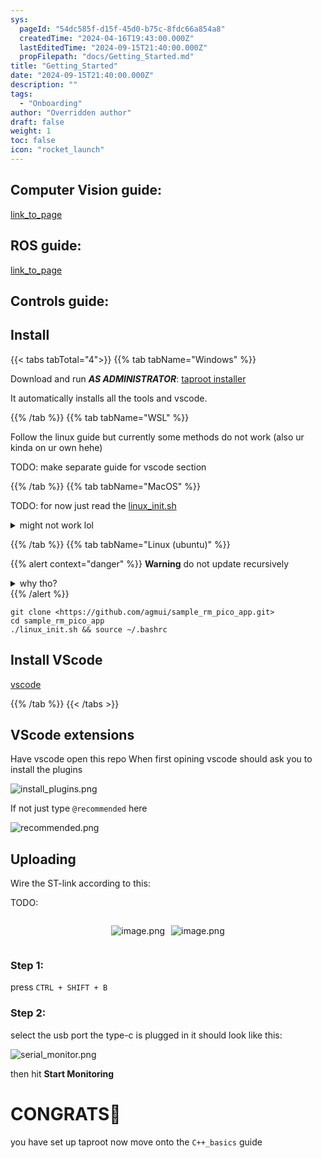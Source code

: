 ```yaml
---
sys:
  pageId: "54dc585f-d15f-45d0-b75c-8fdc66a854a8"
  createdTime: "2024-04-16T19:43:00.000Z"
  lastEditedTime: "2024-09-15T21:40:00.000Z"
  propFilepath: "docs/Getting_Started.md"
title: "Getting_Started"
date: "2024-09-15T21:40:00.000Z"
description: ""
tags:
  - "Onboarding"
author: "Overridden author"
draft: false
weight: 1
toc: false
icon: "rocket_launch"
---
```


## Computer Vision guide:

[link_to_page](86d45bc0-388b-4d26-8848-44f255f73d0e)

## ROS guide:

[link_to_page](3c76c1de-ec8f-46d6-8b0a-294005edc2d5)

## Controls guide:

## Install

{{< tabs tabTotal="4">}}
{{% tab tabName="Windows" %}}

Download and run _**AS ADMINISTRATOR**_: [taproot installer](https://github.com/Thornbots/TeachingFreshies/releases/tag/1.0)

It automatically installs all the tools and vscode.

{{% /tab %}}
{{% tab tabName="WSL" %}}

Follow the linux guide but currently some methods do not work (also ur kinda on ur own hehe)

TODO: make separate guide for vscode section

{{% /tab %}}
{{% tab tabName="MacOS" %}}

TODO: for now just read the [linux_init.sh](https://github.com/agmui/sample_rm_pico_app/blob/main/linux_init.sh)

<details>
<summary>might not work lol</summary>

`brew install libusb pkg-config`

Next install: [vscode](https://code.visualstudio.com/Download)

</details>

{{% /tab %}}
{{% tab tabName="Linux (ubuntu)" %}}

{{% alert context="danger" %}}
**Warning** do not update recursively
<details>
<summary>why tho?</summary>
There are some submodules that may go on for a while (like tinyusb) and I highly
recommend you don't need to get them.
If you want to see what submodules I update just look in `linux_init.sh`
</details>
{{% /alert %}}

```shell
git clone <https://github.com/agmui/sample_rm_pico_app.git>
cd sample_rm_pico_app
./linux_init.sh && source ~/.bashrc
```

## Install VScode

[vscode](https://code.visualstudio.com/Download)

{{% /tab %}}
{{< /tabs >}}

## VScode extensions

Have vscode open this repo
When first opining vscode should ask you to install the plugins

![install_plugins.png](https://prod-files-secure.s3.us-west-2.amazonaws.com/d518164a-d88e-44d1-a4ee-3adb3bd8bce0/89bd30f0-1825-4e77-867b-0a41ce370880/install_plugins.png?X-Amz-Algorithm=AWS4-HMAC-SHA256&X-Amz-Content-Sha256=UNSIGNED-PAYLOAD&X-Amz-Credential=ASIAZI2LB466XLAODYUI%2F20250223%2Fus-west-2%2Fs3%2Faws4_request&X-Amz-Date=20250223T190149Z&X-Amz-Expires=3600&X-Amz-Security-Token=IQoJb3JpZ2luX2VjEOD%2F%2F%2F%2F%2F%2F%2F%2F%2F%2FwEaCXVzLXdlc3QtMiJIMEYCIQDa9tDSbkJmheKrhhxAjbKqQMhqB48fSz1PlMuXiW9WhgIhAONoI2qiNknhUXMq0eluj%2F1iHXqKw2zgjZb6M2HpKoHCKv8DCBkQABoMNjM3NDIzMTgzODA1IgxT9ryJYRjf94nPe74q3AMZQAsFIY9ca1BhcI5fFTT0SkR5%2BCybAV5yjCPFNKseszIqadEu5Ev3VN7jEAb8grGiNvQ0VmChvFgDIZ1byeRbHKPa9fGj7H97HqaHkj7T%2FhNRmuPkZp8KR18Zn80%2FMaSBaydoRZsnJEaZ%2BiHH%2B6rB0SSiULQ4xZYPklyfJjUIwQCb8lcE9ABRy4KWwTvQtuAL9edLFNqgtXqQfUul3yIiMwpSeN%2B84x25S4X5NS%2F%2BazTd5bQNiVlaJm1Vus285R6XzGV8FcH68Ki0nWWCq6xnBM1%2BCPuvYmJFNhdLsceGETGvQkAz1FcXV4RX72JN70Yj9VE%2FhnsmRr1gpLmaOEBpXuPn31s6F8B9De62PGpL9ZMFACG6JeJVFSGaazMA5KpTrqF9TFif4bcja38p5tn9%2F0uY7LHAe97Xbt1hgV2fA3o4PinCMlW1ZhxzK%2BFtcXoKpiTYWE%2Fwuz0yN5TV8upC96VAU9cjX7IwLlVf7MMhwtXD9s36a9zjXYMVvKuZqDFo1TXFcN65v%2FWPoeqLie5KZgAKlcbcqgx1e%2B%2BMgTEzHHczu3d%2BnE0LoV0CQ2gs47hHhxM4FxQRwAekKgR9hO5fr97r7HYv7hbmHCKATSK1F73zMLZjnMxCpKXqoTCqie29BjqkAZsPVSCYpiGsgBK4byEwR7%2Fd5o1W7bIhqwYQssxhpczbrP%2FsnNS0QNbDTHGrLET1KN6eBAhut2KlYctWd7TmONIF0ygfp%2BWl7hjdjkQ3EELlJYzq5PZmtXIqLl8tnEJQUO%2FbdeDj%2BvdTotrlj5Slf85Ijb5ixeNtqOJBYvvLwbrZl3M34%2Bb%2F3flLWKfSqHYYblt4G%2BYJMKLyRzGmQvgvSNYqYj6A&X-Amz-Signature=5ebcef9179204c19c68dbe27d51375c979b21180999252bb774b970c2f09eab8&X-Amz-SignedHeaders=host&x-id=GetObject)

If not just type `@recommended` here  

![recommended.png](https://prod-files-secure.s3.us-west-2.amazonaws.com/d518164a-d88e-44d1-a4ee-3adb3bd8bce0/61e661e9-5d85-4dfc-be0d-8d2097a5e793/recommended.png?X-Amz-Algorithm=AWS4-HMAC-SHA256&X-Amz-Content-Sha256=UNSIGNED-PAYLOAD&X-Amz-Credential=ASIAZI2LB466XLAODYUI%2F20250223%2Fus-west-2%2Fs3%2Faws4_request&X-Amz-Date=20250223T190149Z&X-Amz-Expires=3600&X-Amz-Security-Token=IQoJb3JpZ2luX2VjEOD%2F%2F%2F%2F%2F%2F%2F%2F%2F%2FwEaCXVzLXdlc3QtMiJIMEYCIQDa9tDSbkJmheKrhhxAjbKqQMhqB48fSz1PlMuXiW9WhgIhAONoI2qiNknhUXMq0eluj%2F1iHXqKw2zgjZb6M2HpKoHCKv8DCBkQABoMNjM3NDIzMTgzODA1IgxT9ryJYRjf94nPe74q3AMZQAsFIY9ca1BhcI5fFTT0SkR5%2BCybAV5yjCPFNKseszIqadEu5Ev3VN7jEAb8grGiNvQ0VmChvFgDIZ1byeRbHKPa9fGj7H97HqaHkj7T%2FhNRmuPkZp8KR18Zn80%2FMaSBaydoRZsnJEaZ%2BiHH%2B6rB0SSiULQ4xZYPklyfJjUIwQCb8lcE9ABRy4KWwTvQtuAL9edLFNqgtXqQfUul3yIiMwpSeN%2B84x25S4X5NS%2F%2BazTd5bQNiVlaJm1Vus285R6XzGV8FcH68Ki0nWWCq6xnBM1%2BCPuvYmJFNhdLsceGETGvQkAz1FcXV4RX72JN70Yj9VE%2FhnsmRr1gpLmaOEBpXuPn31s6F8B9De62PGpL9ZMFACG6JeJVFSGaazMA5KpTrqF9TFif4bcja38p5tn9%2F0uY7LHAe97Xbt1hgV2fA3o4PinCMlW1ZhxzK%2BFtcXoKpiTYWE%2Fwuz0yN5TV8upC96VAU9cjX7IwLlVf7MMhwtXD9s36a9zjXYMVvKuZqDFo1TXFcN65v%2FWPoeqLie5KZgAKlcbcqgx1e%2B%2BMgTEzHHczu3d%2BnE0LoV0CQ2gs47hHhxM4FxQRwAekKgR9hO5fr97r7HYv7hbmHCKATSK1F73zMLZjnMxCpKXqoTCqie29BjqkAZsPVSCYpiGsgBK4byEwR7%2Fd5o1W7bIhqwYQssxhpczbrP%2FsnNS0QNbDTHGrLET1KN6eBAhut2KlYctWd7TmONIF0ygfp%2BWl7hjdjkQ3EELlJYzq5PZmtXIqLl8tnEJQUO%2FbdeDj%2BvdTotrlj5Slf85Ijb5ixeNtqOJBYvvLwbrZl3M34%2Bb%2F3flLWKfSqHYYblt4G%2BYJMKLyRzGmQvgvSNYqYj6A&X-Amz-Signature=c56bb42a9ce82ccd816df94a85f1e4ccfe1abca1604f5f6b765ba6343dc8c875&X-Amz-SignedHeaders=host&x-id=GetObject)

## Uploading

Wire the ST-link according to this:

TODO:

<div style="display: flex;flex-direction: row; column-gap:10px; max-width: 630px;justify-content: center;">
<div>

![image.png](https://prod-files-secure.s3.us-west-2.amazonaws.com/d518164a-d88e-44d1-a4ee-3adb3bd8bce0/210ecb78-1116-4d7b-b9b7-2292f66fa2c2/image.png?X-Amz-Algorithm=AWS4-HMAC-SHA256&X-Amz-Content-Sha256=UNSIGNED-PAYLOAD&X-Amz-Credential=ASIAZI2LB466UVQA6DPE%2F20250223%2Fus-west-2%2Fs3%2Faws4_request&X-Amz-Date=20250223T190151Z&X-Amz-Expires=3600&X-Amz-Security-Token=IQoJb3JpZ2luX2VjEN%2F%2F%2F%2F%2F%2F%2F%2F%2F%2F%2FwEaCXVzLXdlc3QtMiJIMEYCIQDTIkf25%2FUtibXk5MQJvaahyxPsHuVqT3PXN%2ByavXt1WQIhAPqmupc8RjTagFYsTrRMqeIrOhjEXJKo7DVPqYj64dXYKv8DCBcQABoMNjM3NDIzMTgzODA1Igw7gA5ntmqzVSrLJJcq3AOZeqimInbUxag13lePO5fkdlHt4qCPBQSOEAwGoPTAoqSB3G4scV1%2FBinSencFd93dHADPcYCQLDkk0PzwTgdgnoAiPq%2FylCI%2Bri82DE8%2BTrFiEpSDDyFeVPvHkNYlN%2BcxD7LFV142YUpGmUw8z7ONNp50odnVjuYKqUfKWBNYQvi9XiGtpUXdlZmxME1NMlWMEZUU%2B3qYg%2F7KcOjB%2Bops3zAXTB7UoT2LakbzFMvGgfS6GzMQn0dQWJ2aDJ7BwncsbSQ0ZQfwawmZSz9BP4k5XSV7stv%2BI5cbFBIStooiHAz2YKwiBG8Afl4m9A4Sg5cXShW8TmB3hS8T%2BDgeMME%2FQ7qzesuXeOBawZSQkCB0TckoAoFi8opgP96okeHOnjBTTyenzfDy1HHMNIX6iBRnBlen%2Bs8%2BBbCXPyzIs7GhXZJHBHM1ZgDjAhy2CkLMQCHO5D6bHvaZtuHTcemgv5JMRmgIoOH%2FClrQGw2RpMtBjWvyGx09rB43w8fFz6muqUpMyyFtC6OLduvCzU%2FJHZ4y4KHz%2FZRCGWwYiZsbiL0vaV2flCgas2D8BXm4U7P0qqFyzMWq6%2FtlmDDlK9522fNqZiOi17nDxhhfuTkoQwFNwMOmRsT%2BZ1wkdnUZCjCZ3uy9BjqkAZCuRAyzFZVezopOOfWh3e76%2FwI4x9F%2BHso8Oe%2FafbuBFA4YgaYNwPwla2X%2F4Ow41goaao5i%2BZuCsAb8tGwUkQ2Q8UZhMe2MNMyHUB91ByRlhGLWOtC%2Fp1TjqgvNJaS6IOpMevkixWh1Ii2Mpb2hni3s27962zB%2B%2F83S1GI2RcV8%2F03eQMemaJs072HnN%2FixhANnR4OPRbBQl%2Ba19xErZDaPTk8A&X-Amz-Signature=7a6acc737f7770386f14afdf1e3792b859a73014e83833454d17d8cafb89eb41&X-Amz-SignedHeaders=host&x-id=GetObject)

</div>
<div>

![image.png](https://prod-files-secure.s3.us-west-2.amazonaws.com/d518164a-d88e-44d1-a4ee-3adb3bd8bce0/33a0fd0f-8ca6-4a86-8e09-26e95ded1fff/image.png?X-Amz-Algorithm=AWS4-HMAC-SHA256&X-Amz-Content-Sha256=UNSIGNED-PAYLOAD&X-Amz-Credential=ASIAZI2LB4662XN6EXF7%2F20250223%2Fus-west-2%2Fs3%2Faws4_request&X-Amz-Date=20250223T190152Z&X-Amz-Expires=3600&X-Amz-Security-Token=IQoJb3JpZ2luX2VjEOH%2F%2F%2F%2F%2F%2F%2F%2F%2F%2FwEaCXVzLXdlc3QtMiJHMEUCIG3PJ6qqxUyb7HiXwWyZH%2FcFjliRexsuqP6SX%2BcIA%2F6iAiEAwfoEMyWMXfyyuyVTuo2NRzHA1ljpckMdCAcqBGlV%2Bccq%2FwMIGhAAGgw2Mzc0MjMxODM4MDUiDByeFazp%2B63DsronfyrcAwqRLnsTK1oE%2B2M1OEQYTAE7l5eU4BqM09oy%2FClgBeBvuNVcSKlXUBRK0facsqCFfb2yVz9bRVnfkpECIR8oE1yYG8J7%2BsixFHcZ2TwC%2FKkEXSWy0lU%2B2v%2FPdV2Hja4jJto7icCzUcMYzNEhSGWGL2bLxzUoM%2FZkq1v8BgJGct9no86Q6useYhyBy8P5Ee8FKuWfI7uVzTGnwahyt1FTCB18UdXXksqzmgf0LQP%2BnpQd07PTcpGNOeaj0gOXDcA89RlIz%2Bq%2Fgg79NMyhdrkqZFabk%2F1AQ5hPpfdzy1C%2FlIpF8T7OERZyXgtlIpgbi%2FKiH9t6BTfMaod2GByz7x9%2FBrc8D3aMAKZ6S43ifN9uLExkgN9P00T8G%2BL3LOWd5CLo5s3stgu316D4Oenyg6EC6uv4hCWXgNXv0DnTdncqMCDVzYFKDPrLjfVkTI%2F4%2FOQ1Sx6gq7Se3cclIjfK1%2Brll4lXHnmP6Sv4ehUOENoU5gwj63zq30w8uAk94wEN3hL27CrXbBLXCC8R5VW%2FHqgvWAtd%2F4VUYDokILAbq6I%2BzO86rrOgCt0v%2F0FUWpkSwSM%2BdFCEVVpPoiaj7QViVxw2BPT1lBUcP0Nb07qL5pfDpuZ7iUC0WvCLt5CxmEaCMLGf7b0GOqUBeNJnbRzIAVn8ntTREH2dwAnr5npYBGDq0QnQ46RgLUFvVrFa%2Ftm2hzIOEGlylZG%2F2G4nQODTOiwDknoqBYuT%2BPQSV8os61Skku6U%2BD0VDkoDHJ7XUyJClXT34McOCM6QVOPBspA9L%2Fs2%2B%2BdYlx28662ZwnxtQeSuvHOpOl%2Fz%2FrynDCnHRdN5VuZWQGjrO%2B2FEkQfUkVDn4wK13Bon0SEEkp8pmuT&X-Amz-Signature=d21082aed29c3193639e0e39f8583fd85d7077d5f775a6beede5ac177c6cd2a0&X-Amz-SignedHeaders=host&x-id=GetObject)

</div>
</div>

### Step 1:

press `CTRL + SHIFT + B`

### Step 2:

select the usb port the type-c is plugged in it should look like this:

![serial_monitor.png](https://prod-files-secure.s3.us-west-2.amazonaws.com/d518164a-d88e-44d1-a4ee-3adb3bd8bce0/f03f4774-05d4-4393-b6a0-d5efb6d315ab/serial_monitor.png?X-Amz-Algorithm=AWS4-HMAC-SHA256&X-Amz-Content-Sha256=UNSIGNED-PAYLOAD&X-Amz-Credential=ASIAZI2LB466XLAODYUI%2F20250223%2Fus-west-2%2Fs3%2Faws4_request&X-Amz-Date=20250223T190149Z&X-Amz-Expires=3600&X-Amz-Security-Token=IQoJb3JpZ2luX2VjEOD%2F%2F%2F%2F%2F%2F%2F%2F%2F%2FwEaCXVzLXdlc3QtMiJIMEYCIQDa9tDSbkJmheKrhhxAjbKqQMhqB48fSz1PlMuXiW9WhgIhAONoI2qiNknhUXMq0eluj%2F1iHXqKw2zgjZb6M2HpKoHCKv8DCBkQABoMNjM3NDIzMTgzODA1IgxT9ryJYRjf94nPe74q3AMZQAsFIY9ca1BhcI5fFTT0SkR5%2BCybAV5yjCPFNKseszIqadEu5Ev3VN7jEAb8grGiNvQ0VmChvFgDIZ1byeRbHKPa9fGj7H97HqaHkj7T%2FhNRmuPkZp8KR18Zn80%2FMaSBaydoRZsnJEaZ%2BiHH%2B6rB0SSiULQ4xZYPklyfJjUIwQCb8lcE9ABRy4KWwTvQtuAL9edLFNqgtXqQfUul3yIiMwpSeN%2B84x25S4X5NS%2F%2BazTd5bQNiVlaJm1Vus285R6XzGV8FcH68Ki0nWWCq6xnBM1%2BCPuvYmJFNhdLsceGETGvQkAz1FcXV4RX72JN70Yj9VE%2FhnsmRr1gpLmaOEBpXuPn31s6F8B9De62PGpL9ZMFACG6JeJVFSGaazMA5KpTrqF9TFif4bcja38p5tn9%2F0uY7LHAe97Xbt1hgV2fA3o4PinCMlW1ZhxzK%2BFtcXoKpiTYWE%2Fwuz0yN5TV8upC96VAU9cjX7IwLlVf7MMhwtXD9s36a9zjXYMVvKuZqDFo1TXFcN65v%2FWPoeqLie5KZgAKlcbcqgx1e%2B%2BMgTEzHHczu3d%2BnE0LoV0CQ2gs47hHhxM4FxQRwAekKgR9hO5fr97r7HYv7hbmHCKATSK1F73zMLZjnMxCpKXqoTCqie29BjqkAZsPVSCYpiGsgBK4byEwR7%2Fd5o1W7bIhqwYQssxhpczbrP%2FsnNS0QNbDTHGrLET1KN6eBAhut2KlYctWd7TmONIF0ygfp%2BWl7hjdjkQ3EELlJYzq5PZmtXIqLl8tnEJQUO%2FbdeDj%2BvdTotrlj5Slf85Ijb5ixeNtqOJBYvvLwbrZl3M34%2Bb%2F3flLWKfSqHYYblt4G%2BYJMKLyRzGmQvgvSNYqYj6A&X-Amz-Signature=de1ea3c2607be00b1705769917811a9a10e59bee5bd8804eade5adeedc997e59&X-Amz-SignedHeaders=host&x-id=GetObject)

then hit **Start Monitoring**

# CONGRATS🎉

you have set up taproot now move onto the `C++_basics` guide
